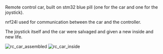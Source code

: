 Remote control car, built on stm32 blue pill (one for the car and one for the joystick). 

nrf24l used for communication between the car and the controller. 

The joystick itself and the car were salvaged and given a new inside and new life.


![rc_car_assembled](https://github.com/kasikS/rc_car-sw/assets/8525951/8c89e9e5-d62a-47e5-8d8a-b7a3e5611d89)
![rc_car_inside](https://github.com/kasikS/rc_car-sw/assets/8525951/83fdd19b-66bd-49e7-9e85-4e093a7c49d6)
